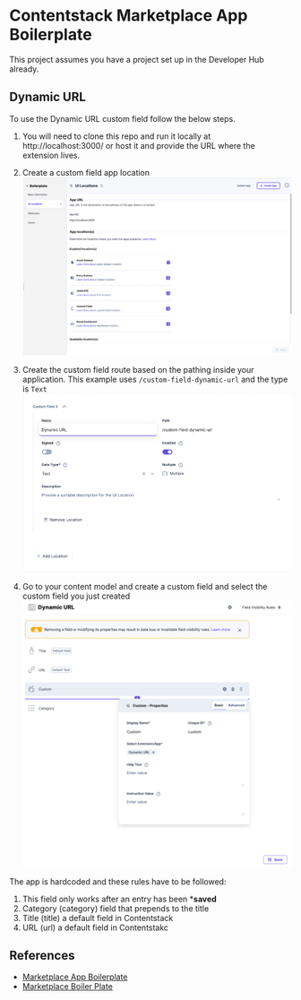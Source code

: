 
#  Contentstack Marketplace App Boilerplate

  This project assumes you have a project set up in the Developer Hub already.

##  Dynamic URL

To use the Dynamic URL custom field follow the below steps. 
1. You will need to clone this repo and run it locally at http://localhost:3000/ or host it and provide the URL where the extension lives.
2. Create a custom field app location
   ![My Image](public/dynamicurl/app_location.png)

3. Create the custom field route based on the pathing inside your application. This example uses `/custom-field-dynamic-url` and the type is `Text`
![My Image](public/dynamicurl/custom_field.png)

4. Go to your content model and create a custom field and select the custom field you just created
![My Image](public/dynamicurl/content_model.png)

The app is hardcoded and these rules have to be followed:
1. This field only works after an entry has been ***saved**
2. Category (category) field that prepends to the title
3. Title (title) a default field in Contentstack
4.  URL (url) a default field in Contentstakc



##  References

- [Marketplace App Boilerplate](https://www.contentstack.com/docs/developers/developer-hub/marketplace-app-boilerplate/)
- [Marketplace Boiler Plate](https://github.com/contentstack/marketplace-app-boilerplate)